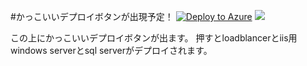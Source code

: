 #かっこいいデプロイボタンが出現予定！
[![Deploy to Azure](http://azuredeploy.net/deploybutton.png)](https://portal.azure.com/#create/Microsoft.Template/uri/https%3A%2F%2Fraw.githubusercontent.com%2Fhirakawamizuki%2Fteambuilding%2Fmaster%2Fops%2Farm%2Ftemplate.json)
<a href="http://armviz.io/#/?load=https%3A%2F%2Fraw.githubusercontent.com%2Fhirakawamizuki%2Fteambuilding%2Fmaster%2Fops%2Farm%2Ftemplate.json" target="_blank">
    <img src="http://armviz.io/visualizebutton.png"/>
</a>

この上にかっこいいデプロイボタンが出ます。
押すとloadblancerとiis用windows serverとsql serverがデプロイされます。
